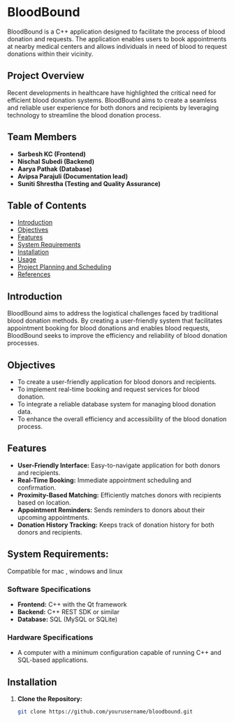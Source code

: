 
# BloodBound

BloodBound is a C++ application designed to facilitate the process of blood donation and requests. The application enables users to book appointments at nearby medical centers and allows individuals in need of blood to request donations within their vicinity.

## Project Overview

Recent developments in healthcare have highlighted the critical need for efficient blood donation systems. BloodBound aims to create a seamless and reliable user experience for both donors and recipients by leveraging technology to streamline the blood donation process.

## Team Members

- **Sarbesh KC (Frontend)**
- **Nischal Subedi (Backend)**
- **Aarya Pathak (Database)**
- **Avipsa Parajuli (Documentation lead)**
- **Suniti Shrestha (Testing and Quality Assurance)**

## Table of Contents

- [Introduction](#introduction)
- [Objectives](#objectives)
- [Features](#features)
- [System Requirements](#system-requirements)
- [Installation](#installation)
- [Usage](#usage)
- [Project Planning and Scheduling](#project-planning-and-scheduling)
- [References](#references)

## Introduction

BloodBound aims to address the logistical challenges faced by traditional blood donation methods. By creating a user-friendly system that facilitates appointment booking for blood donations and enables blood requests, BloodBound seeks to improve the efficiency and reliability of blood donation processes.

## Objectives

- To create a user-friendly application for blood donors and recipients.
- To implement real-time booking and request services for blood donation.
- To integrate a reliable database system for managing blood donation data.
- To enhance the overall efficiency and accessibility of the blood donation process.

## Features

- **User-Friendly Interface:** Easy-to-navigate application for both donors and recipients.
- **Real-Time Booking:** Immediate appointment scheduling and confirmation.
- **Proximity-Based Matching:** Efficiently matches donors with recipients based on location.
- **Appointment Reminders:** Sends reminders to donors about their upcoming appointments.
- **Donation History Tracking:** Keeps track of donation history for both donors and recipients.

## System Requirements:
Compatible for mac , windows and linux

### Software Specifications

- **Frontend:** C++ with the Qt framework
- **Backend:** C++ REST SDK or similar
- **Database:** SQL (MySQL or SQLite)

### Hardware Specifications

- A computer with a minimum configuration capable of running C++ and SQL-based applications.

## Installation

1. **Clone the Repository:**
   ```bash
   git clone https://github.com/yourusername/bloodbound.git
